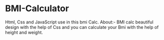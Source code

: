 # BMI-Calculator
Html, Css and JavaScript use in this bmi Calc.
About:- BMI calc beautiful design with the help of Css and you can 
calculate your Bmi with the help of height and weight.
